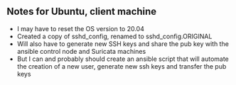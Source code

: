 Notes for Ubuntu, client machine
---------------------------------

- I may have to reset the OS version to 20.04
- Created a copy of sshd_config, renamed to sshd_config.ORIGINAL
- Will also have to generate new SSH keys and share the pub key with the ansible control node and Suricata machines
- But I can and probably should create an ansible script that will automate the creation of a new user, generate new ssh keys and transfer the pub keys
